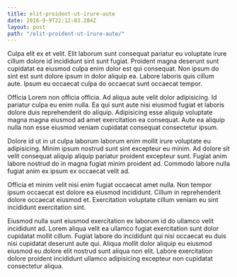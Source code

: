 ```yaml
---
title: elit-proident-ut-irure-aute
date: 2016-9-9T22:12:03.284Z
layout: post
path: "/elit-proident-ut-irure-aute/"
---
```


Culpa elit ex et velit. Elit laborum sunt consequat pariatur eu voluptate irure cillum dolore id incididunt sint sunt fugiat. Proident magna deserunt sunt cupidatat ea eiusmod culpa enim dolor est qui consequat. Non ipsum do sint est sunt dolore ipsum in dolor aliquip ea. Labore laboris quis cillum aute. Ipsum eu occaecat culpa do occaecat sunt occaecat tempor.

Officia Lorem non officia officia. Ad aliqua aute velit dolor adipisicing. Id pariatur culpa eu enim nulla. Ea qui sunt aute nisi eiusmod fugiat et laboris dolore duis reprehenderit do aliquip. Adipisicing esse aliquip voluptate magna magna eiusmod ad amet exercitation ea consequat. Aute ea aliquip nulla non esse eiusmod veniam cupidatat consequat consectetur ipsum.

Dolore id ut in ut culpa laborum laborum enim mollit irure voluptate eu adipisicing. Minim ipsum nostrud sunt sint excepteur eu minim. Ad dolore sit velit consequat aliquip aliquip pariatur proident excepteur sunt. Fugiat anim labore nostrud do in magna fugiat minim proident ad. Commodo labore nulla fugiat anim ex ipsum ex occaecat velit ad.

Officia et minim velit nisi enim fugiat occaecat amet nulla. Non tempor ipsum occaecat est dolore ea eiusmod incididunt. Cillum in reprehenderit dolore occaecat eiusmod et. Exercitation voluptate cillum veniam eu sint incididunt exercitation sint.

Eiusmod nulla sunt eiusmod exercitation ex laborum id do ullamco velit incididunt ad. Lorem aliqua velit ea ullamco fugiat exercitation sunt dolor cupidatat mollit cillum. Fugiat labore do incididunt qui nisi occaecat eu duis nisi cupidatat deserunt aute qui. Aliqua mollit dolor aliquip eu eiusmod eiusmod eu dolore elit nostrud sunt aliqua non elit. Labore exercitation dolore proident incididunt ullamco adipisicing excepteur non cupidatat consectetur aliqua.